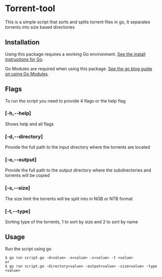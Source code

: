 # Torrent-tool

This is a simple script that sorts and splits torrent files in go, It separates torrents into size based directories

## Installation

Using this package requires a working Go environment. [See the install instructions for Go](http://golang.org/doc/install.html).

Go Modules are required when using this package. [See the go blog guide on using Go Modules](https://blog.golang.org/using-go-modules).

## Flags

To run the script you need to provide 4 flags or the help flag

### [-h,--help]

Shows help and all flags

### [-d,--directory]

Provide the full path to the input directory where the torrents are located

### [-o,--output]

Provide the full path to the output directory where the subdirectories and torrents will be copied

### [-s,--size]

The size limit the torrents will be split into in NGB or NTB format

### [-t,--type]

Sorting type of the torrents, 1 to sort by size and 2 to sort by name

## Usage

Run the script using go

```
$ go run script.go -d<value> -o<value> -s<value> -t <value>
or
$ go run script.go -directory<value> -output<value> -size<value> -type <value>
```
